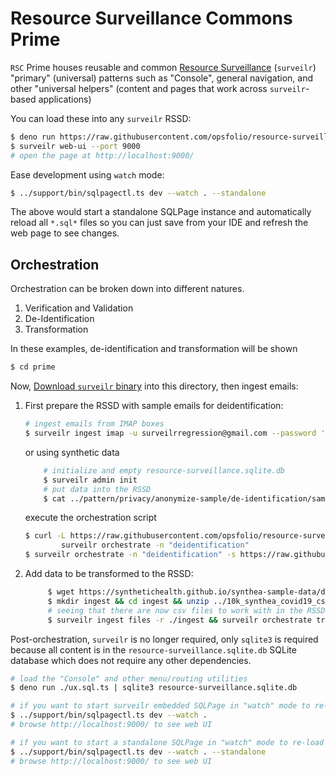 # Resource Surveillance Commons Prime

`RSC` Prime houses reusable and common
[Resource Surveillance](https://www.opsfolio.com/surveilr) (`surveilr`)
"primary" (universal) patterns such as "Console", general navigation, and other
"universal helpers" (content and pages that work across `surveilr`-based
applications)

You can load these into any `surveilr` RSSD:

```bash
$ deno run https://raw.githubusercontent.com/opsfolio/resource-surveillance-commons/main/prime/ux.sql.ts | sqlite3 resource-surveillance.sqlite.db
$ surveilr web-ui --port 9000
# open the page at http://localhost:9000/
```

Ease development using `watch` mode:

```bash
$ ../support/bin/sqlpagectl.ts dev --watch . --standalone
```

The above would start a standalone SQLPage instance and automatically reload all
`*.sql*` files so you can just save from your IDE and refresh the web page to
see changes.

## Orchestration

Orchestration can be broken down into different natures.

1. Verification and Validation
2. De-Identification
3. Transformation

In these examples, de-identification and transformation will be shown

```bash
$ cd prime
```

Now, [Download `surveilr` binary](https://docs.opsfolio.com/surveilr/how-to/installation-guide/)
into this directory, then ingest emails:

1. First prepare the RSSD with sample emails for deidentification:

   ```bash
   # ingest emails from IMAP boxes
   $ surveilr ingest imap -u surveilrregression@gmail.com --password '' -a "imap.gmail.com" -b 20 -s "all" --extract-attachments "yes"
   ```

   or using synthetic data

   ```bash
       # initialize and empty resource-surveillance.sqlite.db
       $ surveilr admin init
       # put data into the RSSD
       $ cat ../pattern/privacy/anonymize-sample/de-identification/sample-imap-rssd.sql | sqlite3 resource-surveillance.sqlite.db
   ```

   execute the orchestration script

   ```bash
   $ curl -L https://raw.githubusercontent.com/opsfolio/resource-surveillance-commons/main/pattern/privacy/anonymize-sample/de-identification/deidentification.sql | \
           surveilr orchestrate -n "deidentification"
   $ surveilr orchestrate -n "deidentification" -s https://raw.githubusercontent.com/opsfolio/resource-surveillance-commons/main/pattern/privacy/anonymize-sample/de-identification/deidentification.sql -s ../pattern/privacy/anonymize-sample/de-identification/deidentification_without_orchestration.sql
   ```

2. Add data to be transformed to the RSSD:
   ```bash
        $ wget https://synthetichealth.github.io/synthea-sample-data/downloads/10k_synthea_covid19_csv.zip
        $ mkdir ingest && cd ingest && unzip ../10k_synthea_covid19_csv.zip && cd ..
        # seeing that there are now csv files to work with in the RSSD, we can orchestrate on them by converting them to tables
        $ surveilr ingest files -r ./ingest && surveilr orchestrate transform-csv
   ```

Post-orchestration, `surveilr` is no longer required, only `sqlite3` is required because all content is in the
`resource-surveillance.sqlite.db` SQLite database which does not require any
other dependencies.

```bash
# load the "Console" and other menu/routing utilities
$ deno run ./ux.sql.ts | sqlite3 resource-surveillance.sqlite.db

# if you want to start surveilr embedded SQLPage in "watch" mode to re-load files automatically
$ ../support/bin/sqlpagectl.ts dev --watch .
# browse http://localhost:9000/ to see web UI

# if you want to start a standalone SQLPage in "watch" mode to re-load files automatically
$ ../support/bin/sqlpagectl.ts dev --watch . --standalone
# browse http://localhost:9000/ to see web UI
```
